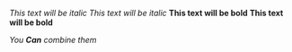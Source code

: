 *This text will be italic*
_This text will be italic_
**This text will be bold**
__This text will be bold__

_You **Can** combine them_
